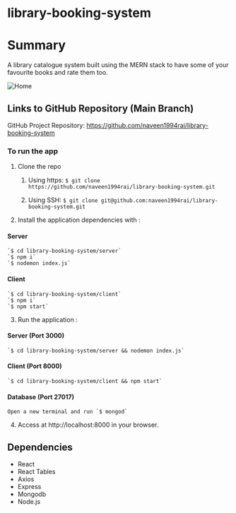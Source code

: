 # library-booking-system

# Summary
A library catalogue system built using the MERN stack to have some of your favourite books and rate them too.

![Home](docs/Home.png)

## Links to GitHub Repository (Main Branch)
GitHub Project Repository: https://github.com/naveen1994rai/library-booking-system


### To run the app
1. Clone the repo 
   1. Using https:
      `$ git clone https://github.com/naveen1994rai/library-booking-system.git`
   
   2. Using SSH:
      `$ git clone git@github.com:naveen1994rai/library-booking-system.git`

2. Install the application dependencies with :
  #### Server
    `$ cd library-booking-system/server`
    `$ npm i`
    `$ nodemon index.js`

  #### Client
    `$ cd library-booking-system/client`
    `$ npm i`
    `$ npm start`
  
3. Run the application :
  #### Server (Port 3000)
    `$ cd library-booking-system/server && nodemon index.js`

  #### Client (Port 8000)
    `$ cd library-booking-system/client && npm start`

  #### Database (Port 27017)
    Open a new terminal and run `$ mongod`

4. Access at http://localhost:8000 in your browser.

## Dependencies
   * React
   * React Tables
   * Axios
   * Express
   * Mongodb
   * Node.js

